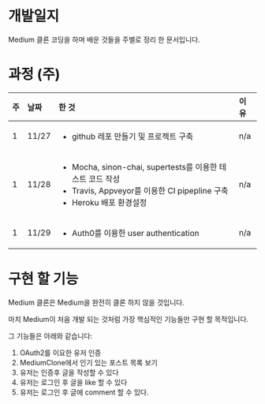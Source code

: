 # 개발일지

Medium 클론 코딩을 하며 배운 것들을 주별로 정리 한 문서입니다.

# 과정 (주)

|주|날짜|한 것|이유|
|:-|:--|:----|:---|
|1|11/27|<ul><li>github 레포 만들기 및 프로젝트 구축</li></ul>|n/a|
|1|11/28|<ul><li>Mocha, sinon-chai, supertests를 이용한 테스트 코드 작성</li><li>Travis, Appveyor를 이용한 CI pipepline 구축</li><li>Heroku 배포 환경설정</li></ul>|n/a|
|1|11/29|<ul><li>Auth0를 이용한 user authentication</li><ul>|n/a|

# 구현 할 기능

Medium 클론은 Medium을 완전히 클론 하지 않을 것입니다. 

마치 Medium이 처음 개발 되는 것처럼 가장 핵심적인 기능들만 구현 할 목적입니다. 

그 기능들은 아래와 같습니다:

1. OAuth2를 이요한 유저 인증 
2. MediumClone에서 인기 있는 포스트 목록 보기
3. 유저는 인증후 글을 작성할 수 있다
4. 유저는 로그인 후 글을 like 할 수 있다
5. 유저는 로그인 후 글에 comment 할 수 있다.
